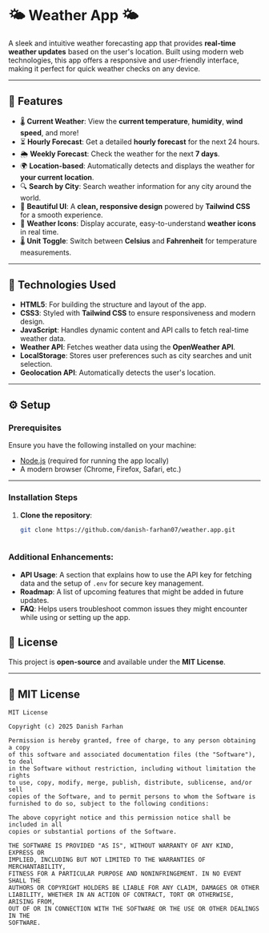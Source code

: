 # 🌤️ Weather App 🌤️

A sleek and intuitive weather forecasting app that provides **real-time weather updates** based on the user's location. Built using modern web technologies, this app offers a responsive and user-friendly interface, making it perfect for quick weather checks on any device.

---

## 📱 Features

- 🌡️ **Current Weather**: View the **current temperature**, **humidity**, **wind speed**, and more!
- ⏳ **Hourly Forecast**: Get a detailed **hourly forecast** for the next 24 hours.
- 🌦️ **Weekly Forecast**: Check the weather for the next **7 days**.
- 🌍 **Location-based**: Automatically detects and displays the weather for **your current location**.
- 🔍 **Search by City**: Search weather information for any city around the world.
- 💅 **Beautiful UI**: A **clean, responsive design** powered by **Tailwind CSS** for a smooth experience.
- 🌈 **Weather Icons**: Display accurate, easy-to-understand **weather icons** in real time.
- 🌡️ **Unit Toggle**: Switch between **Celsius** and **Fahrenheit** for temperature measurements.

---

## 🚀 Technologies Used

- **HTML5**: For building the structure and layout of the app.
- **CSS3**: Styled with **Tailwind CSS** to ensure responsiveness and modern design.
- **JavaScript**: Handles dynamic content and API calls to fetch real-time weather data.
- **Weather API**: Fetches weather data using the **OpenWeather API**.
- **LocalStorage**: Stores user preferences such as city searches and unit selection.
- **Geolocation API**: Automatically detects the user's location.

---

## ⚙️ Setup

### Prerequisites

Ensure you have the following installed on your machine:

- [Node.js](https://nodejs.org/) (required for running the app locally)
- A modern browser (Chrome, Firefox, Safari, etc.)

---

### Installation Steps

1. **Clone the repository**:
   ```bash
   git clone https://github.com/danish-farhan07/weather.app.git



### Additional Enhancements:
- **API Usage**: A section that explains how to use the API key for fetching data and the setup of `.env` for secure key management.
- **Roadmap**: A list of upcoming features that might be added in future updates.
- **FAQ**: Helps users troubleshoot common issues they might encounter while using or setting up the app.

## 📜 License
This project is **open-source** and available under the **MIT License**.

---

## 📄 MIT License

```
MIT License

Copyright (c) 2025 Danish Farhan

Permission is hereby granted, free of charge, to any person obtaining a copy
of this software and associated documentation files (the "Software"), to deal
in the Software without restriction, including without limitation the rights
to use, copy, modify, merge, publish, distribute, sublicense, and/or sell
copies of the Software, and to permit persons to whom the Software is
furnished to do so, subject to the following conditions:

The above copyright notice and this permission notice shall be included in all
copies or substantial portions of the Software.

THE SOFTWARE IS PROVIDED "AS IS", WITHOUT WARRANTY OF ANY KIND, EXPRESS OR
IMPLIED, INCLUDING BUT NOT LIMITED TO THE WARRANTIES OF MERCHANTABILITY,
FITNESS FOR A PARTICULAR PURPOSE AND NONINFRINGEMENT. IN NO EVENT SHALL THE
AUTHORS OR COPYRIGHT HOLDERS BE LIABLE FOR ANY CLAIM, DAMAGES OR OTHER
LIABILITY, WHETHER IN AN ACTION OF CONTRACT, TORT OR OTHERWISE, ARISING FROM,
OUT OF OR IN CONNECTION WITH THE SOFTWARE OR THE USE OR OTHER DEALINGS IN THE
SOFTWARE.
```

